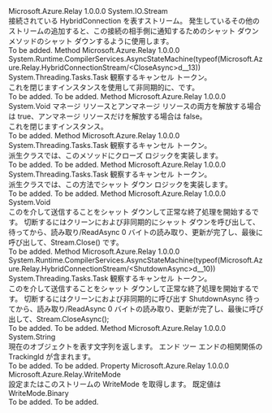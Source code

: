 <Type Name="HybridConnectionStream" FullName="Microsoft.Azure.Relay.HybridConnectionStream">
  <TypeSignature Language="C#" Value="public abstract class HybridConnectionStream : System.IO.Stream" />
  <TypeSignature Language="ILAsm" Value=".class public auto ansi abstract beforefieldinit HybridConnectionStream extends System.IO.Stream" />
  <TypeSignature Language="DocId" Value="T:Microsoft.Azure.Relay.HybridConnectionStream" />
  <TypeSignature Language="VB.NET" Value="Public MustInherit Class HybridConnectionStream&#xA;Inherits Stream" />
  <TypeSignature Language="F#" Value="type HybridConnectionStream = class&#xA;    inherit Stream" />
  <AssemblyInfo>
    <AssemblyName>Microsoft.Azure.Relay</AssemblyName>
    <AssemblyVersion>1.0.0.0</AssemblyVersion>
  </AssemblyInfo>
  <Base>
    <BaseTypeName>System.IO.Stream</BaseTypeName>
  </Base>
  <Interfaces />
  <Docs>
    <summary>
            接続されている HybridConnection を表すストリーム。  発生しているその他のストリームの追加すると、この接続の相手側に通知するためのシャット ダウン メソッドのシャット ダウンするように使用します。
            </summary>
    <remarks>To be added.</remarks>
  </Docs>
  <Members>
    <Member MemberName="CloseAsync">
      <MemberSignature Language="C#" Value="public System.Threading.Tasks.Task CloseAsync (System.Threading.CancellationToken cancellationToken);" />
      <MemberSignature Language="ILAsm" Value=".method public hidebysig instance class System.Threading.Tasks.Task CloseAsync(valuetype System.Threading.CancellationToken cancellationToken) cil managed" />
      <MemberSignature Language="DocId" Value="M:Microsoft.Azure.Relay.HybridConnectionStream.CloseAsync(System.Threading.CancellationToken)" />
      <MemberSignature Language="F#" Value="member this.CloseAsync : System.Threading.CancellationToken -&gt; System.Threading.Tasks.Task" Usage="hybridConnectionStream.CloseAsync cancellationToken" />
      <MemberType>Method</MemberType>
      <AssemblyInfo>
        <AssemblyName>Microsoft.Azure.Relay</AssemblyName>
        <AssemblyVersion>1.0.0.0</AssemblyVersion>
      </AssemblyInfo>
      <Attributes>
        <Attribute>
          <AttributeName>System.Runtime.CompilerServices.AsyncStateMachine(typeof(Microsoft.Azure.Relay.HybridConnectionStream/&lt;CloseAsync&gt;d__13))</AttributeName>
        </Attribute>
      </Attributes>
      <ReturnValue>
        <ReturnType>System.Threading.Tasks.Task</ReturnType>
      </ReturnValue>
      <Parameters>
        <Parameter Name="cancellationToken" Type="System.Threading.CancellationToken" />
      </Parameters>
      <Docs>
        <param name="cancellationToken">観察するキャンセル トークン。</param>
        <summary>
            これを閉じます<see cref="T:Microsoft.Azure.Relay.HybridConnectionStream" />インスタンスを使用して非同期的に、<see cref="T:System.Threading.CancellationToken" />です。
            </summary>
        <returns>To be added.</returns>
        <remarks>To be added.</remarks>
      </Docs>
    </Member>
    <Member MemberName="Dispose">
      <MemberSignature Language="C#" Value="protected override void Dispose (bool disposing);" />
      <MemberSignature Language="ILAsm" Value=".method familyhidebysig virtual instance void Dispose(bool disposing) cil managed" />
      <MemberSignature Language="DocId" Value="M:Microsoft.Azure.Relay.HybridConnectionStream.Dispose(System.Boolean)" />
      <MemberSignature Language="VB.NET" Value="Protected Overrides Sub Dispose (disposing As Boolean)" />
      <MemberSignature Language="F#" Value="override this.Dispose : bool -&gt; unit" Usage="hybridConnectionStream.Dispose disposing" />
      <MemberType>Method</MemberType>
      <AssemblyInfo>
        <AssemblyName>Microsoft.Azure.Relay</AssemblyName>
        <AssemblyVersion>1.0.0.0</AssemblyVersion>
      </AssemblyInfo>
      <ReturnValue>
        <ReturnType>System.Void</ReturnType>
      </ReturnValue>
      <Parameters>
        <Parameter Name="disposing" Type="System.Boolean" />
      </Parameters>
      <Docs>
        <param name="disposing">マネージ リソースとアンマネージ リソースの両方を解放する場合は true、アンマネージ リソースだけを解放する場合は false。</param>
        <summary>
            これを閉じます<see cref="T:Microsoft.Azure.Relay.HybridConnectionStream" />インスタンス。
            </summary>
        <remarks>To be added.</remarks>
      </Docs>
    </Member>
    <Member MemberName="OnCloseAsync">
      <MemberSignature Language="C#" Value="protected abstract System.Threading.Tasks.Task OnCloseAsync (System.Threading.CancellationToken cancellationToken);" />
      <MemberSignature Language="ILAsm" Value=".method familyhidebysig newslot virtual instance class System.Threading.Tasks.Task OnCloseAsync(valuetype System.Threading.CancellationToken cancellationToken) cil managed" />
      <MemberSignature Language="DocId" Value="M:Microsoft.Azure.Relay.HybridConnectionStream.OnCloseAsync(System.Threading.CancellationToken)" />
      <MemberSignature Language="F#" Value="abstract member OnCloseAsync : System.Threading.CancellationToken -&gt; System.Threading.Tasks.Task" Usage="hybridConnectionStream.OnCloseAsync cancellationToken" />
      <MemberType>Method</MemberType>
      <AssemblyInfo>
        <AssemblyName>Microsoft.Azure.Relay</AssemblyName>
        <AssemblyVersion>1.0.0.0</AssemblyVersion>
      </AssemblyInfo>
      <ReturnValue>
        <ReturnType>System.Threading.Tasks.Task</ReturnType>
      </ReturnValue>
      <Parameters>
        <Parameter Name="cancellationToken" Type="System.Threading.CancellationToken" />
      </Parameters>
      <Docs>
        <param name="cancellationToken">観察するキャンセル トークン。</param>
        <summary>
            派生クラスでは、このメソッドにクローズ ロジックを実装します。
            </summary>
        <returns>To be added.</returns>
        <remarks>To be added.</remarks>
      </Docs>
    </Member>
    <Member MemberName="OnShutdownAsync">
      <MemberSignature Language="C#" Value="protected abstract System.Threading.Tasks.Task OnShutdownAsync (System.Threading.CancellationToken cancellationToken);" />
      <MemberSignature Language="ILAsm" Value=".method familyhidebysig newslot virtual instance class System.Threading.Tasks.Task OnShutdownAsync(valuetype System.Threading.CancellationToken cancellationToken) cil managed" />
      <MemberSignature Language="DocId" Value="M:Microsoft.Azure.Relay.HybridConnectionStream.OnShutdownAsync(System.Threading.CancellationToken)" />
      <MemberSignature Language="F#" Value="abstract member OnShutdownAsync : System.Threading.CancellationToken -&gt; System.Threading.Tasks.Task" Usage="hybridConnectionStream.OnShutdownAsync cancellationToken" />
      <MemberType>Method</MemberType>
      <AssemblyInfo>
        <AssemblyName>Microsoft.Azure.Relay</AssemblyName>
        <AssemblyVersion>1.0.0.0</AssemblyVersion>
      </AssemblyInfo>
      <ReturnValue>
        <ReturnType>System.Threading.Tasks.Task</ReturnType>
      </ReturnValue>
      <Parameters>
        <Parameter Name="cancellationToken" Type="System.Threading.CancellationToken" />
      </Parameters>
      <Docs>
        <param name="cancellationToken">観察するキャンセル トークン。</param>
        <summary>
            派生クラスでは、この方法でシャット ダウン ロジックを実装します。
            </summary>
        <returns>To be added.</returns>
        <remarks>To be added.</remarks>
      </Docs>
    </Member>
    <Member MemberName="Shutdown">
      <MemberSignature Language="C#" Value="public virtual void Shutdown ();" />
      <MemberSignature Language="ILAsm" Value=".method public hidebysig newslot virtual instance void Shutdown() cil managed" />
      <MemberSignature Language="DocId" Value="M:Microsoft.Azure.Relay.HybridConnectionStream.Shutdown" />
      <MemberSignature Language="VB.NET" Value="Public Overridable Sub Shutdown ()" />
      <MemberSignature Language="F#" Value="abstract member Shutdown : unit -&gt; unit&#xA;override this.Shutdown : unit -&gt; unit" Usage="hybridConnectionStream.Shutdown " />
      <MemberType>Method</MemberType>
      <AssemblyInfo>
        <AssemblyName>Microsoft.Azure.Relay</AssemblyName>
        <AssemblyVersion>1.0.0.0</AssemblyVersion>
      </AssemblyInfo>
      <ReturnValue>
        <ReturnType>System.Void</ReturnType>
      </ReturnValue>
      <Parameters />
      <Docs>
        <summary>
            このを介して送信することをシャット ダウンして正常な終了処理を開始する<see cref="T:Microsoft.Azure.Relay.HybridConnectionStream" />です。 切断するにはクリーンにおよび非同期的にシャット ダウンを呼び出して、待ってから、読み取り/ReadAsync 0 バイトの読み取り、更新が完了し、最後に呼び出して、Stream.Close() です。
            </summary>
        <remarks>To be added.</remarks>
      </Docs>
    </Member>
    <Member MemberName="ShutdownAsync">
      <MemberSignature Language="C#" Value="public System.Threading.Tasks.Task ShutdownAsync (System.Threading.CancellationToken cancellationToken);" />
      <MemberSignature Language="ILAsm" Value=".method public hidebysig instance class System.Threading.Tasks.Task ShutdownAsync(valuetype System.Threading.CancellationToken cancellationToken) cil managed" />
      <MemberSignature Language="DocId" Value="M:Microsoft.Azure.Relay.HybridConnectionStream.ShutdownAsync(System.Threading.CancellationToken)" />
      <MemberSignature Language="F#" Value="member this.ShutdownAsync : System.Threading.CancellationToken -&gt; System.Threading.Tasks.Task" Usage="hybridConnectionStream.ShutdownAsync cancellationToken" />
      <MemberType>Method</MemberType>
      <AssemblyInfo>
        <AssemblyName>Microsoft.Azure.Relay</AssemblyName>
        <AssemblyVersion>1.0.0.0</AssemblyVersion>
      </AssemblyInfo>
      <Attributes>
        <Attribute>
          <AttributeName>System.Runtime.CompilerServices.AsyncStateMachine(typeof(Microsoft.Azure.Relay.HybridConnectionStream/&lt;ShutdownAsync&gt;d__10))</AttributeName>
        </Attribute>
      </Attributes>
      <ReturnValue>
        <ReturnType>System.Threading.Tasks.Task</ReturnType>
      </ReturnValue>
      <Parameters>
        <Parameter Name="cancellationToken" Type="System.Threading.CancellationToken" />
      </Parameters>
      <Docs>
        <param name="cancellationToken">観察するキャンセル トークン。</param>
        <summary>
            このを介して送信することをシャット ダウンして正常な終了処理を開始する<see cref="T:Microsoft.Azure.Relay.HybridConnectionStream" />です。 切断するにはクリーンにおよび非同期的に呼び出す ShutdownAsync 待ってから、読み取り/ReadAsync 0 バイトの読み取り、更新が完了し、最後に呼び出して、Stream.CloseAsync();
            </summary>
        <returns>To be added.</returns>
        <remarks>To be added.</remarks>
      </Docs>
    </Member>
    <Member MemberName="ToString">
      <MemberSignature Language="C#" Value="public override string ToString ();" />
      <MemberSignature Language="ILAsm" Value=".method public hidebysig virtual instance string ToString() cil managed" />
      <MemberSignature Language="DocId" Value="M:Microsoft.Azure.Relay.HybridConnectionStream.ToString" />
      <MemberSignature Language="VB.NET" Value="Public Overrides Function ToString () As String" />
      <MemberSignature Language="F#" Value="override this.ToString : unit -&gt; string" Usage="hybridConnectionStream.ToString " />
      <MemberType>Method</MemberType>
      <AssemblyInfo>
        <AssemblyName>Microsoft.Azure.Relay</AssemblyName>
        <AssemblyVersion>1.0.0.0</AssemblyVersion>
      </AssemblyInfo>
      <ReturnValue>
        <ReturnType>System.String</ReturnType>
      </ReturnValue>
      <Parameters />
      <Docs>
        <summary>
            現在のオブジェクトを表す文字列を返します。  エンド ツー エンドの相関関係の TrackingId が含まれます。
            </summary>
        <returns>To be added.</returns>
        <remarks>To be added.</remarks>
      </Docs>
    </Member>
    <Member MemberName="WriteMode">
      <MemberSignature Language="C#" Value="public Microsoft.Azure.Relay.WriteMode WriteMode { get; set; }" />
      <MemberSignature Language="ILAsm" Value=".property instance valuetype Microsoft.Azure.Relay.WriteMode WriteMode" />
      <MemberSignature Language="DocId" Value="P:Microsoft.Azure.Relay.HybridConnectionStream.WriteMode" />
      <MemberSignature Language="VB.NET" Value="Public Property WriteMode As WriteMode" />
      <MemberSignature Language="F#" Value="member this.WriteMode : Microsoft.Azure.Relay.WriteMode with get, set" Usage="Microsoft.Azure.Relay.HybridConnectionStream.WriteMode" />
      <MemberType>Property</MemberType>
      <AssemblyInfo>
        <AssemblyName>Microsoft.Azure.Relay</AssemblyName>
        <AssemblyVersion>1.0.0.0</AssemblyVersion>
      </AssemblyInfo>
      <ReturnValue>
        <ReturnType>Microsoft.Azure.Relay.WriteMode</ReturnType>
      </ReturnValue>
      <Docs>
        <summary>
            設定またはこのストリームの WriteMode を取得します。 既定値は WriteMode.Binary
            </summary>
        <value>To be added.</value>
        <remarks>To be added.</remarks>
      </Docs>
    </Member>
  </Members>
</Type>